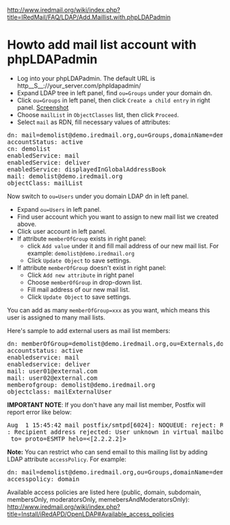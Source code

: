 <http://www.iredmail.org/wiki/index.php?title=IRedMail/FAQ/LDAP/Add.Maillist.with.phpLDAPadmin>
# Howto add mail list account with phpLDAPadmin
* Log into your phpLDAPadmin. The default URL is http__S__://your_server.com/phpldapadmin/
* Expand LDAP tree in left panel, find `ou=Groups` under your domain dn.
* Click `ou=Groups` in left panel, then click `Create a child entry` in right panel. [Screenshot](http://screenshots.iredmail.googlecode.com/hg/iredmail/phpldapadmin/create_maillist_ou_groups.png)
* Choose `mailList` in `ObjectClasses` list, then click `Proceed`.
* Select `mail` as RDN, fill necessary values of attributes:

<pre>
dn: mail=demolist@demo.iredmail.org,ou=Groups,domainName=demo.iredmail.org,o=domains,dc=iredmail,dc=org
accountStatus: active
cn: demolist
enabledService: mail
enabledService: deliver
enabledService: displayedInGlobalAddressBook
mail: demolist@demo.iredmail.org
objectClass: mailList
</pre>

Now switch to `ou=Users` under you domain LDAP dn in left panel.

* Expand `ou=Users` in left panel.
* Find user account which you want to assign to new mail list we created above.
* Click user account in left panel.
* If attribute `memberOfGroup` exists in right panel:
	* click `Add value` under it and fill mail address of our new mail list. For example: `demolist@demo.iredmail.org`
	* Click `Update Object` to save settings.
* If attribute `memberOfGroup` doesn't exist in right panel:
	* Click `Add new attribute` in right panel
	* Choose `memberOfGroup` in drop-down list.
	* Fill mail address of our new mail list.
	* Click `Update Object` to save settings.

You can add as many `memberOfGroup=xxx` as you want, which means this user is assigned to many mail lists.

Here's sample to add external users as mail list members:
<pre>
dn: memberOfGroup=demolist@demo.iredmail.org,ou=Externals,domainName=demo.iredmail.org,o=domains,dc=iredmail,dc=org
accountstatus: active
enabledservice: mail
enabledservice: deliver
mail: user01@external.com
mail: user02@external.com
memberofgroup: demolist@demo.iredmail.org
objectclass: mailExternalUser
</pre>

__IMPORTANT NOTE__: If you don't have any mail list member, Postfix will report error like below:
<pre>
Aug  1 15:45:42 mail postfix/smtpd[6024]: NOQUEUE: reject: RCPT from unknown[1.1.1.1]: 550 5.1.1
<it@domain1.ru>: Recipient address rejected: User unknown in virtual mailbox table; from=<test@domain1.ru>
 to=<it@domain1.ru> proto=ESMTP helo=<[2.2.2.2]>
</pre>

__Note:__ You can restrict who can send email to this mailing list by adding LDAP attribute `accessPolicy`. For example:
<pre>
dn: mail=demolist@demo.iredmail.org,ou=Groups,domainName=demo.iredmail.org,o=domains,dc=iredmail,dc=org
accesspolicy: domain
</pre>
Available access policies are listed here (public, domain, subdomain, membersOnly, moderatorsOnly, memebersAndModeratorsOnly): <http://www.iredmail.org/wiki/index.php?title=Install/iRedAPD/OpenLDAP#Available_access_policies>
